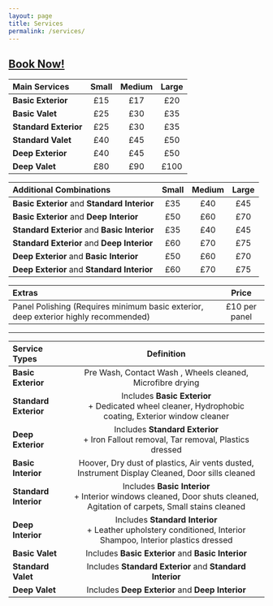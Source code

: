 ```yaml
---
layout: page
title: Services
permalink: /services/
---
```


## [Book Now!](https://cal.com/rwmvaleting)

| Main Services | Small | Medium | Large |
|:---|:---:|:---:|:---:|
| **Basic Exterior** | £15 | £17 | £20 |
| **Basic Valet**| £25 | £30 | £35 | 
| **Standard Exterior**| £25 | £30 | £35 |
| **Standard Valet**| £40 | £45 | £50 |
| **Deep Exterior**| £40 | £45 | £50 |
| **Deep Valet**| £80 | £90 | £100 |

| Additional Combinations | Small | Medium | Large |
|:---|:---:|:---:|:---:|
| **Basic Exterior** and **Standard Interior** | £35 | £40 | £45 |
| **Basic Exterior** and **Deep Interior** | £50 | £60 | £70 |
| **Standard Exterior**  and **Basic Interior** |  £35 | £40 | £45 |
| **Standard Exterior**  and **Deep Interior** | £60 | £70 | £75 |
| **Deep Exterior**  and **Basic Interior** |  £50 | £60 | £70 |
| **Deep Exterior**  and **Standard Interior** | £60 | £70 | £75 |

| Extras | Price |
|:---|:---:|
| Panel Polishing (Requires minimum basic exterior, deep exterior highly recommended) | £10 per panel |

***  

| Service Types | Definition |
|:---|:---:|
|**Basic Exterior** | Pre Wash, Contact Wash , Wheels cleaned, Microfibre drying |
|**Standard Exterior**| Includes **Basic Exterior** <br/> + Dedicated wheel cleaner, Hydrophobic coating, Exterior window cleaner  |
|**Deep Exterior**| Includes **Standard Exterior** <br/> + Iron Fallout removal, Tar removal, Plastics dressed  |
|**Basic Interior**| Hoover, Dry dust of plastics, Air vents dusted, Instrument Display Cleaned, Door sills cleaned |
|**Standard Interior**| Includes **Basic Interior** <br/> + Interior windows cleaned, Door shuts cleaned, Agitation of carpets, Small stains cleaned |
|**Deep Interior**| Includes **Standard Interior** <br/> + Leather upholstery conditioned, Interior Shampoo, Interior plastics dressed |
|**Basic Valet**| Includes **Basic Exterior** and **Basic Interior**  |
|**Standard Valet**| Includes **Standard Exterior** and **Standard Interior**  |
|**Deep Valet** | Includes **Deep Exterior** and **Deep Interior**  |